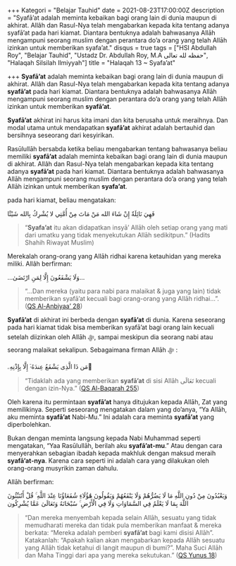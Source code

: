 +++
Kategori = "Belajar Tauhid"
date = 2021-08-23T17:00:00Z
description = "Syafā’at adalah meminta kebaikan bagi orang lain di dunia maupun di akhirat. Allâh dan Rasul-Nya telah mengabarkan kepada kita tentang adanya syafā’at pada hari kiamat. Diantara bentuknya adalah bahwasanya Allāh mengampuni seorang muslim dengan perantara do’a orang yang telah Allāh izinkan untuk memberikan syafa’at."
disqus = true
tags = ["HSI Abdullah Roy", "Belajar Tauhid", "Ustadz Dr. Abdullah Roy, M.A حفظه لله تعالى", "Halaqah Silsilah Ilmiyyah"]
title = "Halaqah 13 ~ Syafa’at"

+++
**Syafā’at** adalah meminta kebaikan bagi orang lain di dunia maupun di akhirat. Allâh dan Rasul-Nya telah mengabarkan kepada kita tentang adanya **syafā’at** pada hari kiamat. Diantara bentuknya adalah bahwasanya Allāh mengampuni seorang muslim dengan perantara do’a orang yang telah Allāh izinkan untuk memberikan **syafā’at**.

**Syafā’at** akhirat ini harus kita imani dan kita berusaha untuk meraihnya. Dan modal utama untuk mendapatkan **syafā’at** akhirat adalah bertauhid dan bersihnya seseorang dari kesyirikan. 

Rasūlullāh bersabda ketika beliau mengabarkan tentang bahwasanya beliau memiliki **syafā’at** adalah meminta kebaikan bagi orang lain di dunia maupun di akhirat. Allâh dan Rasul-Nya telah mengabarkan kepada kita tentang adanya **syafā’at** pada hari kiamat. Diantara bentuknya adalah bahwasanya Allāh mengampuni seorang muslim dengan perantara do’a orang yang telah Allāh izinkan untuk memberikan **syafa’at**.

 pada hari kiamat, beliau mengatakan:

فَهِيَ نَائِلَةٌ إِنْ شَاءَ الله مَنْ مَاتَ مِنْ أُمَّتِي لا يُشْرِكُ بِالله شَيْئًا

> “**Syafa’at** itu akan didapatkan insyā’ Allāh oleh setiap orang yang mati dari umatku yang tidak menyekutukan Allāh sedikitpun.” (Hadits Shahih Riwayat Muslim)

Merekalah orang-orang yang Allāh ridhai karena ketauhidan yang mereka miliki. Allâh berfirman:

…وَلَا يَشْفَعُونَ إِلَّا لِمَنِ ارْتَضَىٰ…

> “…Dan mereka (yaitu para nabi para malaikat & juga yang lain) tidak memberikan syafā’at kecuali bagi orang-orang yang Allāh ridhai…”. ([QS Al-Anbiyaa’ 28](https://quran.com/21:28?font=v1&translations=33 "QS Al-Anbiyaa 28"))

**Syafā’at** di akhirat ini berbeda dengan **syafā’at** di dunia. Karena seseorang pada hari kiamat tidak bisa memberikan syafā’at bagi orang lain kecuali setelah diizinkan oleh Allāh ﷻ, sampai meskipun dia seorang nabi atau seorang malaikat sekalipun. Sebagaimana firman Allāh ﷻ :

ﻣَﻦ ﺫَﺍ ﺍﻟَّﺬِﻯ ﻳَﺸْﻔَﻊُ ﻋِﻨﺪَﻩُۥٓ ﺇِﻟَّﺎ ﺑِﺈِﺫْﻧِﻪِۦ ٓ

> “Tidaklah ada yang memberikan **syafā’at** di sisi Allāh تَعَالَى kecuali dengan izin-Nya.” ([QS Al-Baqarah 255](https://quran.com/2:255?font=v1&translations=33 "QS Al-Baqarah 255"))

Oleh karena itu permintaan **syafā’at** hanya ditujukan kepada Allāh, Zat yang memilikinya. Seperti seseorang mengatakan dalam yang do’anya, “Ya Allāh, aku meminta **syafā’at** Nabi-Mu.” Ini adalah cara meminta **syafā’at** yang diperbolehkan.

Bukan dengan meminta langsung kepada Nabi Muhammad seperti mengatakan, “Yaa Rasūlullāh, berilah aku **syafā’at-mu**.” Atau dengan cara menyerahkan sebagian ibadah kepada makhluk dengan maksud meraih **syafā’at-nya**. Karena cara seperti ini adalah cara yang dilakukan oleh orang-orang musyrikin zaman dahulu.

Allāh berfirman:

ﻭَﻳَﻌْﺒُﺪُﻭﻥَ ﻣِﻦْ ﺩُﻭﻥِ ﺍﻟﻠَّﻪِ ﻣَﺎ ﻟَﺎ ﻳَﻀُﺮُّﻫُﻢْ ﻭَﻟَﺎ ﻳَﻨْﻔَﻌُﻬُﻢْ ﻭَﻳَﻘُﻮﻟُﻮﻥَ ﻫَٰﺆُﻟَﺎﺀِ ﺷُﻔَﻌَﺎﺅُﻧَﺎ ﻋِﻨْﺪَ ﺍﻟﻠَّﻪِ ۚ ﻗُﻞْ ﺃَﺗُﻨَﺒِّﺌُﻮﻥَ ﺍﻟﻠَّﻪَ ﺑِﻤَﺎ ﻟَﺎ ﻳَﻌْﻠَﻢُ ﻓِﻲ ﺍﻟﺴَّﻤَﺎﻭَﺍﺕِ ﻭَﻟَﺎ ﻓِﻲ ﺍﻟْﺄَﺭْﺽِ ۚ ﺳُﺒْﺤَﺎﻧَﻪُ ﻭَﺗَﻌَﺎﻟَﻰٰ ﻋَﻤَّﺎ ﻳُﺸْﺮِﻛُﻮﻥ

> “Dan mereka menyembah kepada selain Allāh, sesuatu yang tidak memudharati mereka dan tidak pula memberikan manfaat & mereka berkata: “Mereka adalah pemberi **syafā’at** bagi kami disisi Allāh”. Katakanlah: “Apakah kalian akan mengabarkan kepada Allāh sesuatu yang Allāh tidak ketahui di langit maupun di bumi?”. Maha Suci Allāh dan Maha Tinggi dari apa yang mereka sekutukan.” ([QS Yunus 18](https://quran.com/10:18?font=v1&translations=33 "QS Yunus 18"))